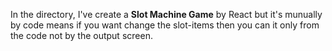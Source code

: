In the directory, I've create a **Slot Machine Game** by React but it's munually by code means if you want change the slot-items then you can it only from the code not by the output screen.
